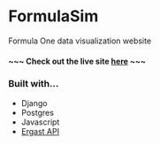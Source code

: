 # FormulaSim
Formula One data visualization website

#### ~~~ Check out the live site [here](http://www.formulasim.net) ~~~

### Built with...
- Django
- Postgres
- Javascript
- [Ergast API](http://ergast.com/mrd/)
